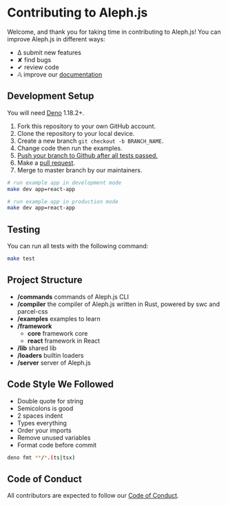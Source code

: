 # Contributing to Aleph.js

Welcome, and thank you for taking time in contributing to Aleph.js! You can improve Aleph.js in different ways:

- ∆ submit new features
- ✘ find bugs
- ✔︎ review code
- 𝔸 improve our [documentation](https://github.com/alephjs/alephjs.org)

## Development Setup

You will need [Deno](https://deno.land/) 1.18.2+.

1. Fork this repository to your own GitHub account.
2. Clone the repository to your local device.
3. Create a new branch `git checkout -b BRANCH_NAME`.
4. Change code then run the examples.
5. [Push your branch to Github after all tests passed.](#Testing)
6. Make a [pull request](https://github.com/alephjs/aleph.js/pulls).
7. Merge to master branch by our maintainers.

```bash
# run example app in development mode
make dev app=react-app

# run example app in production mode
make dev app=react-app
```

## Testing

You can run all tests with the following command:

```bash
make test
```

## Project Structure

- **/commands** commands of Aleph.js CLI
- **/compiler** the compiler of Aleph.js written in Rust, powered by swc and parcel-css
- **/examples** examples to learn
- **/framework**
  - **core** framework core
  - **react** framework in React
- **/lib** shared lib
- **/loaders** builtin loaders
- **/server** server of Aleph.js

## Code Style We Followed

- Double quote for string
- Semicolons is good
- 2 spaces indent
- Types everything
- Order your imports
- Remove unused variables
- Format code before commit

```bash
deno fmt **/*.(ts|tsx)
```

## Code of Conduct

All contributors are expected to follow our [Code of Conduct](CODE_OF_CONDUCT.md).
